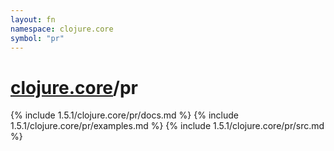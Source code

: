 ```yaml
---
layout: fn
namespace: clojure.core
symbol: "pr"
---
```


# [clojure.core](../)/pr

{% include 1.5.1/clojure.core/pr/docs.md %}
{% include 1.5.1/clojure.core/pr/examples.md %}
{% include 1.5.1/clojure.core/pr/src.md %}

